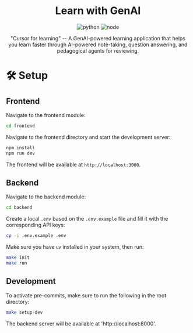 <div align="center">

# Learn with GenAI

![python](https://img.shields.io/badge/python-3.11-blue)
![node](https://img.shields.io/badge/node.js-20+-green)

"Cursor for learning" -- A GenAI-powered learning application that helps you learn faster through AI-powered note-taking, question answering, and pedagogical agents for reviewing.

</div>

# 🛠 Setup

## Frontend

Navigate to the frontend module:
```bash
cd frontend
```

Navigate to the frontend directory and start the development server:
```bash
npm install
npm run dev
```

The frontend will be available at `http://localhost:3000`.

## Backend

Navigate to the backend module:
```bash
cd backend
```

Create a local `.env` based on the `.env.example` file and fill it with the corresponding API keys:
```bash
cp -i .env.example .env
```

Make sure you have `uv` installed in your system, then run:
```bash
make init
make run
```

## Development

To activate pre-commits, make sure to run the following in the root directory:
```bash
make setup-dev
```

The backend server will be available at 'http://localhost:8000'.
